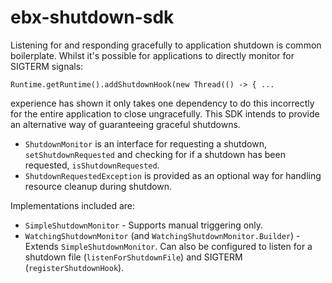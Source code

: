 # ebx-shutdown-sdk

Listening for and responding gracefully to application shutdown is common boilerplate. Whilst it's
possible for applications to directly monitor for SIGTERM signals:

```
Runtime.getRuntime().addShutdownHook(new Thread(() -> { ...
```

experience has shown it only takes one dependency to do this incorrectly for the entire
application to close ungracefully. This SDK intends to provide an alternative way of
guaranteeing graceful shutdowns.

* `ShutdownMonitor` is an interface for requesting a shutdown, `setShutdownRequested` and
 checking for if a shutdown has been requested, `isShutdownRequested`.
* `ShutdownRequestedException` is provided as an optional way for handling resource cleanup during
 shutdown.
 
Implementations included are:

* `SimpleShutdownMonitor` - Supports manual triggering only.
* `WatchingShutdownMonitor` (and `WatchingShutdownMonitor.Builder`) - Extends
 `SimpleShutdownMonitor`. Can also be configured to listen for a shutdown file
  (`listenForShutdownFile`) and SIGTERM (`registerShutdownHook`).
